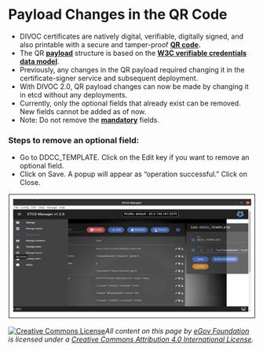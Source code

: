 # Payload Changes in the QR Code

* DIVOC certificates are natively digital, verifiable, digitally signed, and also printable with a secure and tamper-proof [**QR code**](../../../divocs-verifiable-certificate-features/what-information-goes-into-a-qr-code.md)**.**
* The QR [**payload**](../../../divocs-verifiable-certificate-features/divocs-native-covid-19-certificate-specification.md) structure is based on the [**W3C verifiable credentials data model**](https://www.w3.org/TR/vc-data-model/).&#x20;
* Previously, any changes in the QR payload required changing it in the certificate-signer service and subsequent deployment.
* With DIVOC 2.0, QR payload changes can now be made by changing it in etcd without any deployments.
* Currently, only the optional fields that already exist can be removed. New fields cannot be added as of now.
* Note: Do not remove the [**mandatory**](../../../divocs-verifiable-certificate-features/what-information-goes-into-a-qr-code.md) fields.

### Steps to remove an optional field:

* Go to DDCC\_TEMPLATE. Click on the Edit key if you want to remove an optional field.
* Click on Save. A popup will appear as “operation successful.” Click on Close.

![](<../../../../.gitbook/assets/Screenshot 2022-06-20 at 8.50.52 AM.png>)



[![Creative Commons License](https://i.creativecommons.org/l/by/4.0/80x15.png)](http://creativecommons.org/licenses/by/4.0/)_All content on this page by_ [_eGov Foundation_](https://egov.org.in/) _is licensed under a_ [_Creative Commons Attribution 4.0 International License_](http://creativecommons.org/licenses/by/4.0/)_._ &#x20;

